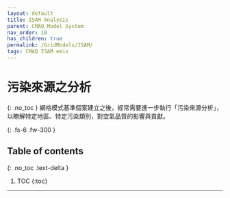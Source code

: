 ```yaml
---
layout: default
title: ISAM Analysis
parent: CMAQ Model System
nav_order: 10
has_children: true
permalink: /GridModels/ISAM/
tags: CMAQ ISAM emis
---
```


# 污染來源之分析
{: .no_toc }
網格模式基準個案建立之後，經常需要進一步執行「污染來源分析」，以瞭解特定地區、特定污染類別，對空氣品質的影響與貢獻。

{: .fs-6 .fw-300 }

## Table of contents
{: .no_toc .text-delta }

1. TOC
{:toc}

---



